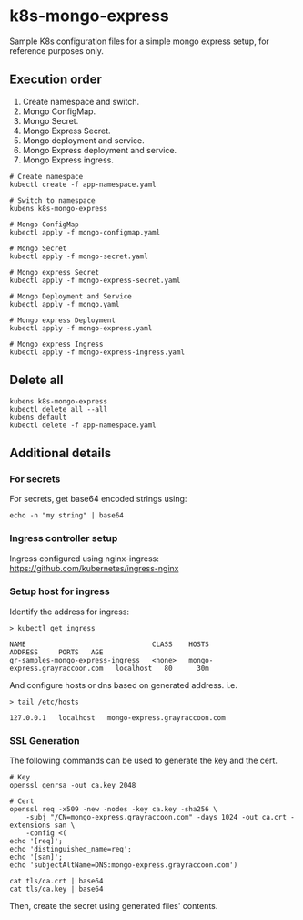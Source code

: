 # k8s-mongo-express
Sample K8s configuration files for a simple mongo express setup, for reference purposes only.

## Execution order

1. Create namespace and switch.
1. Mongo ConfigMap.
1. Mongo Secret.
1. Mongo Express Secret.
1. Mongo deployment and service.
1. Mongo Express deployment and service.
1. Mongo Express ingress.

```shell
# Create namespace
kubectl create -f app-namespace.yaml

# Switch to namespace
kubens k8s-mongo-express

# Mongo ConfigMap
kubectl apply -f mongo-configmap.yaml

# Mongo Secret
kubectl apply -f mongo-secret.yaml

# Mongo express Secret
kubectl apply -f mongo-express-secret.yaml

# Mongo Deployment and Service
kubectl apply -f mongo.yaml

# Mongo express Deployment
kubectl apply -f mongo-express.yaml

# Mongo express Ingress
kubectl apply -f mongo-express-ingress.yaml
```

## Delete all

```shell
kubens k8s-mongo-express
kubectl delete all --all
kubens default
kubectl delete -f app-namespace.yaml
```

## Additional details

### For secrets

For secrets, get base64 encoded strings using:
```shell
echo -n "my string" | base64
```

### Ingress controller setup

Ingress configured using nginx-ingress:
https://github.com/kubernetes/ingress-nginx

### Setup host for ingress

Identify the address for ingress:
```shell
> kubectl get ingress

NAME                               CLASS    HOSTS                           ADDRESS     PORTS   AGE
gr-samples-mongo-express-ingress   <none>   mongo-express.grayraccoon.com   localhost   80      30m
```

And configure hosts or dns based on generated address. i.e.
```shell
> tail /etc/hosts

127.0.0.1	localhost	mongo-express.grayraccoon.com
```

### SSL Generation

The following commands can be used to generate the key and the cert.

```shell
# Key
openssl genrsa -out ca.key 2048

# Cert
openssl req -x509 -new -nodes -key ca.key -sha256 \
    -subj "/CN=mongo-express.grayraccoon.com" -days 1024 -out ca.crt -extensions san \
    -config <(
echo '[req]';
echo 'distinguished_name=req';
echo '[san]';
echo 'subjectAltName=DNS:mongo-express.grayraccoon.com')

cat tls/ca.crt | base64
cat tls/ca.key | base64
```

Then, create the secret using generated files' contents.
